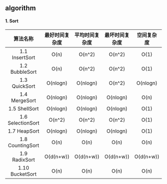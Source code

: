 ## algorithm
#### 1. Sort

| 算法名称        | 最好时间复杂度 |  平均时间复杂度 | 最坏时间复杂度|空间复杂度|
|:--------------:| :-------------:|:---------------:|:------------:|:-----------:|
| 1.1 InsertSort |     O(n)       |     O(n^2)      |    O(n^2)    |    O(1)     |
| 1.2 BubbleSort |     O(n)       |     O(n^2)      |    O(n^2)    |    O(1)     |
| 1.3 QuickSort  |    O(nlogn)    |     O(nlogn)    |    O(n^2)    |    O(nlogn) |
| 1.4 MergeSort  |   O(nlogn)     |     O(nlogn)    |    O(nlogn)  |    O(n)     |
| 1.5 ShellSort  |   O(nlogn)     |     O(nlogn)    |    O(nlogn)  |    O(1)     |
| 1.6 SelectionSort|  O(n^2)      |     O(n^2)      |    O(n^2)    |    O(1)     |
| 1.7 HeapSort    |  O(nlogn)     |     O(nlogn)    |    O(nlogn)  |    O(1)     |
| 1.8 CountingSort|   O(n)        |     O(n)        |    O(n)      |    O(n)     |
| 1.9 RadixSort   |  O(d(n+w))    |     O(d(n+w))   |  O(d(n+w))   |    O(d(n+w))|
| 1.10 BucketSort |   O(n)        |     O(n)        |   O(n)       |    O(n)     |